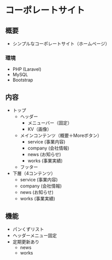 # コーポレートサイト
## 概要
- シンプルなコーポレートサイト（ホームページ）
### 環境
- PHP (Laravel)
- MySQL
- Bootstrap
## 内容
- トップ
  - ヘッダー
    - メニューバー（固定）
    - KV（画像）
  - メインコンテンツ（概要＋Moreボタン）
    - service (事業内容)
    - company (会社情報)
    - news (お知らせ)
    - works (事業実績)
  - フッター
- 下層（4コンテンツ）
  - service (事業内容)
  - company (会社情報)
  - news (お知らせ)
  - works (事業実績)
## 機能
- パンくずリスト
- ヘッダーメニュー固定
- 定期更新あり
  - news
  - works